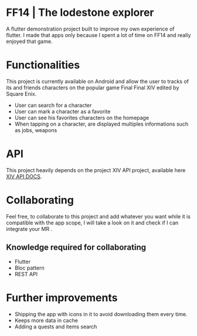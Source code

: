 # FF14 | The lodestone explorer

A flutter demonstration project built to improve my own experience of flutter. I made that apps only because I spent a lot of time on FF14 and really enjoyed that game. 

# Functionalities

This project is currently available on Android and allow the user to tracks of its and friends characters on the popular game Final Final XIV edited by Square Enix. 
* User can search for a character
* User can mark a character as a favorite
* User can see his favorites characters on the homepage
* When tapping on a character, are displayed multiples informations such as jobs, weapons

# API
This project heavily depends on the project XIV API project, available here [XIV API DOCS](https://xivapi.com/docs).


# Collaborating

Feel free, to collaborate to this project and add whatever you want while it is compatible with the app scope, I will take a look on it and check if I can integrate your MR .

## Knowledge required for collaborating
* Flutter
* Bloc pattern
* REST API

# Further improvements
* Shipping the app with icons in it to avoid downloading them every time.
* Keeps more data in cache
* Adding a quests and items search
